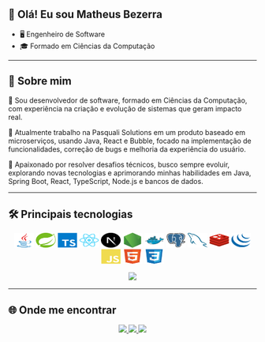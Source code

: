 ## 👋 Olá! Eu sou Matheus Bezerra 
- 🖥 Engenheiro de Software
- 🎓 Formado em Ciências da Computação

---

## 💬 Sobre mim

🚀 Sou desenvolvedor de software, formado em Ciências da Computação, com experiência na criação e evolução de sistemas que geram impacto real. <br>

💼 Atualmente trabalho na Pasquali Solutions em um produto baseado em microserviços, usando Java, React e Bubble, focado na implementação de funcionalidades, correção de bugs e melhoria da experiência do usuário. <br>

🎯 Apaixonado por resolver desafios técnicos, busco sempre evoluir, explorando novas tecnologias e aprimorando minhas habilidades em Java, Spring Boot, React, TypeScript, Node.js e bancos de dados.

---

## 🛠️ Principais tecnologias

<p align="center">
  <img alt="Java" height="30" width="40" src="https://raw.githubusercontent.com/devicons/devicon/master/icons/java/java-original.svg">
  <img alt="Spring" height="30" width="40" src="https://raw.githubusercontent.com/devicons/devicon/master/icons/spring/spring-original.svg">
  <img alt="TypeScript" height="30" width="40" src="https://raw.githubusercontent.com/devicons/devicon/master/icons/typescript/typescript-original.svg">
  <img alt="React" height="30" width="40" src="https://raw.githubusercontent.com/devicons/devicon/master/icons/react/react-original.svg">
  <img alt="Next.js" height="30" width="40" src="https://raw.githubusercontent.com/devicons/devicon/master/icons/nextjs/nextjs-original.svg">
  <img alt="Node.js" height="30" width="40" src="https://raw.githubusercontent.com/devicons/devicon/master/icons/nodejs/nodejs-original.svg">
  <img alt="Docker" height="30" width="40" src="https://raw.githubusercontent.com/devicons/devicon/master/icons/docker/docker-original.svg">
  <img alt="PostgreSQL" height="30" width="40" src="https://raw.githubusercontent.com/devicons/devicon/master/icons/postgresql/postgresql-original.svg">
  <img alt="MySQL" height="30" width="40" src="https://raw.githubusercontent.com/devicons/devicon/master/icons/mysql/mysql-original.svg">
  <img alt="Redis" height="30" width="40" src="https://raw.githubusercontent.com/devicons/devicon/master/icons/redis/redis-original.svg">
  <img alt="jQuery" height="30" width="40" src="https://raw.githubusercontent.com/devicons/devicon/master/icons/jquery/jquery-original.svg">
  <img alt="JavaScript" height="30" width="40" src="https://raw.githubusercontent.com/devicons/devicon/master/icons/javascript/javascript-plain.svg">
  <img alt="HTML" height="30" width="40" src="https://raw.githubusercontent.com/devicons/devicon/master/icons/html5/html5-original.svg">
  <img alt="CSS" height="30" width="40" src="https://raw.githubusercontent.com/devicons/devicon/master/icons/css3/css3-original.svg">
</p>

<p align="center">
  <img height="160em" src="https://github-readme-stats.vercel.app/api/top-langs/?username=Matheus-Bezerra&layout=compact&langs_count=7&theme=merko"/>
</p>

---

## 🌐 Onde me encontrar

<p align="center">
  <a href="mailto:matheusbwzerra002@gmail.com" target="_blank">
    <img src="https://img.shields.io/badge/-Gmail-%23333?style=for-the-badge&logo=gmail&logoColor=white">
  </a>
  <a href="https://www.linkedin.com/in/matheus-bezerra04/" target="_blank">
    <img src="https://img.shields.io/badge/-LinkedIn-%230077B5?style=for-the-badge&logo=linkedin&logoColor=white">
  </a>
  <a href="https://wa.me/5511976611929" target="_blank">
    <img src="https://img.shields.io/badge/-WhatsApp-%2307c160?style=for-the-badge&logo=whatsapp&logoColor=white">
  </a>
</p>
